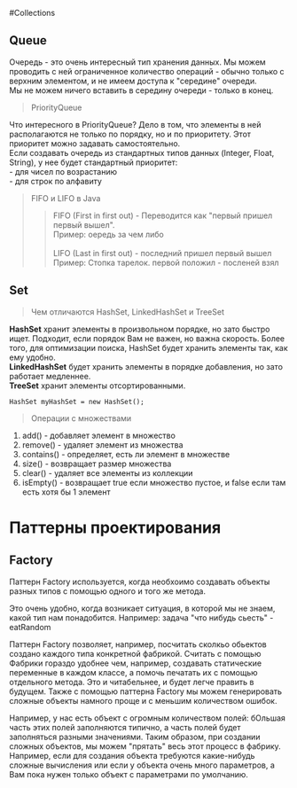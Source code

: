 #Collections
## Queue
Очередь - это очень интересный тип хранения данных. Мы можем проводить с ней ограниченное количество операций - обычно только с верхним элементом, и не имеем доступа к "середине" очереди.
<br />Мы не можем ничего вставить в середину очереди - только в конец.
> PriorityQueue

Что интересного в PriorityQueue? Дело в том, что элементы в ней располагаются не только по порядку, но и по приоритету. Этот приоритет можно задавать самостоятельно.
<br />Eсли создавать очередь из стандартных типов данных (Integer, Float, String), у нее будет стандартный приоритет:
<br /> - для чисел по возрастанию
<br /> - для строк по алфавиту
>FIFO и LIFO в Java
>> FIFO (First in first out) - Переводится как "первый пришел первый вышел".
>> <br />Пример: оередь за чем либо
>> <br /><br />LIFO (Last in first out) - последний пришел первый вышел
>> <br />Пример: Стопка тарелок. первой положил - посленей взял


## Set
>Чем отличаются HashSet, LinkedHashSet и TreeSet

<b>HashSet</b> хранит элементы в произвольном порядке, но зато быстро ищет. Подходит, если порядок Вам не важен, но важна скорость. Более того, для оптимизации поиска, HashSet будет хранить элементы так, как ему удобно.
<br/><b>LinkedHashSet</b> будет хранить элементы в порядке добавления, но зато работает медленнее.
<br/><b>TreeSet</b> хранит элементы отсортированными.

<code>HashSet<String> myHashSet = new HashSet<String>();</code>

>Операции с множествами
1. add() - добавляет элемент в множество
2. remove() - удаляет элемент из множества
3. contains() - определяет, есть ли элемент в множестве
4. size() - возвращает размер множества
5. clear() - удаляет все элементы из коллекции
6. isEmpty() - возвращает true если множество пустое, и false если там есть хотя бы 1 элемент

# Паттерны проектирования
## Factory

Паттерн Factory используется, когда необхоимо создавать объекты разных типов с помощью одного и того же метода. 

Это очень удобно, когда возникает ситуация, в которой мы не знаем, какой тип нам понадобится.
Например: задача "что нибудь сьесть" - eatRandom

Паттерн Factory позволяет, например, посчитать сколкьо обьектов создано каждого типа конкретной фабрикой.
Считать с помощью Фабрики гораздо удобнее чем, например, создавать статические переменные в каждом классе, а помочь печатать их с помощью отдельного метода. Это и читабельнее, и будет легче править в будущем.
Также с помощью паттерна Factory мы можем генерировать сложные объекты намного проще и с меньшим количеством ошибок.

Например, у нас есть объект с огромным количеством полей:
бОльшая часть этих полей заполняются типично, а часть полей будет заполняться разными значениями.
Таким образом, при создании сложных объектов, мы можем "прятать" весь этот процесс в фабрику. 
Например, если для создания объекта требуются какие-нибудь сложные вычисления или если у объекта очень много параметров, а Вам пока нужен только объект с параметрами по умолчанию.